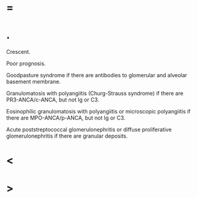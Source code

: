 # =

# .

Crescent.

Poor prognosis.

Goodpasture syndrome if there are antibodies to glomerular and alveolar basement membrane.

Granulomatosis with polyangiitis (Churg-Strauss syndrome) if there are PR3-ANCA/c-ANCA, but not Ig or C3.

Eosinophilic granulomatosis with polyangiitis or microscopic polyangiitis if there are MPO-ANCA/p-ANCA, but not Ig or C3.

Acute poststreptococcal glomerulonephritis or diffuse proliferative glomerulonephritis if there are granular deposits.

# <

# >
